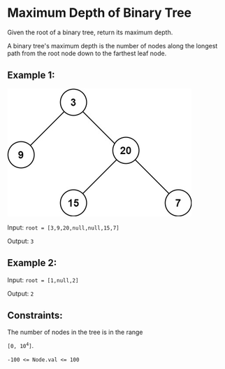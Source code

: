 # Maximum Depth of Binary Tree

Given the root of a binary tree, return its maximum depth.

A binary tree's maximum depth is the number of nodes along the longest path from the root node down to the farthest leaf node.

 

## Example 1:
![btree](./tmp-tree.jpg)

Input: `root = [3,9,20,null,null,15,7]`

Output: `3`


## Example 2:

Input: `root = [1,null,2]`

Output: `2`
 

## Constraints:

The number of nodes in the tree is in the range

<code>[0, 10<sup>4</sup>]</code>.

`-100 <= Node.val <= 100`